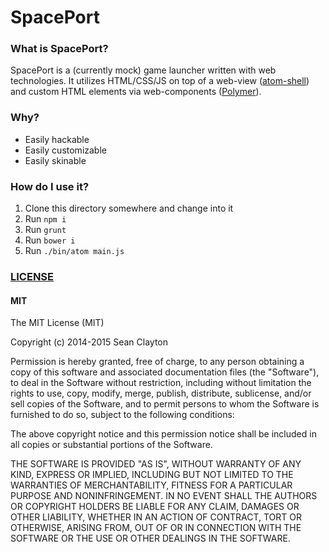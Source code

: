 # SpacePort

### What is SpacePort?

SpacePort is a (currently mock) game launcher written with web technologies. It utilizes HTML/CSS/JS on top of a web-view ([atom-shell](https://github.com/atom/atom-shell)) and custom HTML elements via web-components ([Polymer](http://polymer-project.org)).

### Why?

- Easily hackable
- Easily customizable
- Easily skinable

### How do I use it?

1. Clone this directory somewhere and change into it
2. Run `npm i`
3. Run `grunt`
4. Run `bower i`
5. Run `./bin/atom main.js`

### [LICENSE](LICENSE)

#### MIT

The MIT License (MIT)

Copyright (c) 2014-2015 Sean Clayton

Permission is hereby granted, free of charge, to any person obtaining a copy
of this software and associated documentation files (the "Software"), to deal
in the Software without restriction, including without limitation the rights
to use, copy, modify, merge, publish, distribute, sublicense, and/or sell
copies of the Software, and to permit persons to whom the Software is
furnished to do so, subject to the following conditions:

The above copyright notice and this permission notice shall be included in
all copies or substantial portions of the Software.

THE SOFTWARE IS PROVIDED "AS IS", WITHOUT WARRANTY OF ANY KIND, EXPRESS OR
IMPLIED, INCLUDING BUT NOT LIMITED TO THE WARRANTIES OF MERCHANTABILITY,
FITNESS FOR A PARTICULAR PURPOSE AND NONINFRINGEMENT. IN NO EVENT SHALL THE
AUTHORS OR COPYRIGHT HOLDERS BE LIABLE FOR ANY CLAIM, DAMAGES OR OTHER
LIABILITY, WHETHER IN AN ACTION OF CONTRACT, TORT OR OTHERWISE, ARISING FROM,
OUT OF OR IN CONNECTION WITH THE SOFTWARE OR THE USE OR OTHER DEALINGS IN
THE SOFTWARE.
